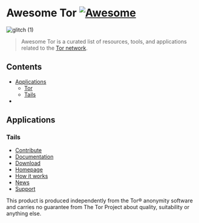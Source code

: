 # Awesome Tor [![Awesome](https://awesome.re/badge.svg)](https://awesome.re)
![glitch (1)](https://github.com/Polycarbohydrate/awesome-tor/assets/169401794/d8c7415e-1874-49f5-a1c6-04b3a8aa689f)
> Awesome Tor is a curated list of resources, tools, and applications related to the [Tor network](https://www.torproject.org/).
## Contents
- [Applications](https://github.com/Polycarbohydrate/awesome-tor?tab=readme-ov-file#applications)
  - [Tor]()
  - [Tails](https://github.com/Polycarbohydrate/awesome-tor?tab=readme-ov-file#tails)
- 
## Applications
### Tails
- [Contribute](https://tails.net/contribute/index.en.html)
- [Documentation](https://tails.net/doc/index.en.html)
- [Download](https://tails.net/install/index.en.html)
- [Homepage](https://tails.net/)
- [How it works](https://tails.net/about/index.en.html)
- [News](https://tails.net/news/index.en.html)
- [Support](https://tails.net/support/index.en.html)


This product is produced independently from the Tor® anonymity software and carries no guarantee from The Tor Project about quality, suitability or anything else.
